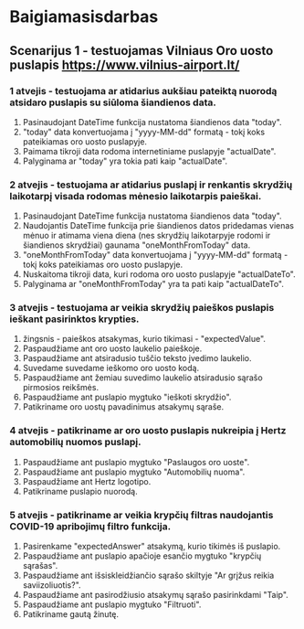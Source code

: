 # Baigiamasisdarbas
## Scenarijus 1 - testuojamas Vilniaus Oro uosto puslapis https://www.vilnius-airport.lt/

### 1 atvejis - testuojama ar atidarius aukšiau pateiktą nuorodą atsidaro puslapis su siūloma šiandienos data.
1. Pasinaudojant DateTime funkcija nustatoma šiandienos data "today".
2. "today" data konvertuojama į "yyyy-MM-dd" formatą - tokį koks pateikiamas oro uosto puslapyje.
3. Paimama tikroji data rodoma internetiniame puslapyje "actualDate".
4. Palyginama ar "today" yra tokia pati kaip "actualDate".

### 2 atvejis - testuojama ar atidarius puslapį ir renkantis skrydžių laikotarpį visada rodomas mėnesio laikotarpis paieškai.
1. Pasinaudojant DateTime funkcija nustatoma šiandienos data "today".
2. Naudojantis DateTime funkcija prie šiandienos datos pridedamas vienas mėnuo ir atimama viena diena (nes skrydžių laikotarpyje rodomi ir šiandienos skrydžiai) gaunama "oneMonthFromToday" data.
3. "oneMonthFromToday" data konvertuojama į "yyyy-MM-dd" formatą - tokį koks pateikiamas oro uosto puslapyje.
4. Nuskaitoma tikroji data, kuri rodoma oro uosto puslapyje "actualDateTo".
5. Palyginama ar "oneMonthFromToday" yra ta pati kaip "actualDateTo".

### 3 atvejis - testuojama ar veikia skrydžių paieškos puslapis ieškant pasirinktos krypties.
1. žingsnis - paieškos atsakymas, kurio tikimasi - "expectedValue".
2. Paspaudžiame ant oro uosto laukelio paieškoje.
3. Paspaudžiame ant atsiradusio tuščio teksto įvedimo laukelio.
4. Suvedame suvedame ieškomo oro uosto kodą.
5. Paspaudžiame ant žemiau suvedimo laukelio atsiradusio sąrašo pirmosios reikšmės.
6. Paspaudžiame ant puslapio mygtuko "ieškoti skrydžio".
7. Patikriname oro uostų pavadinimus atsakymų sąraše. 

### 4 atvejis - patikriname ar oro uosto puslapis nukreipia į Hertz automobilių nuomos puslapį.
1. Paspaudžiame ant puslapio mygtuko "Paslaugos oro uoste".
2. Paspaudžiame ant puslapio mygtuko "Automobilių nuoma".
3. Paspaudžiame ant Hertz logotipo.
4. Patikriname puslapio nuorodą.

### 5 atvejis - patikriname ar veikia krypčių filtras naudojantis COVID-19 apribojimų filtro funkcija.
1. Pasirenkame "expectedAnswer" atsakymą, kurio tikimės iš puslapio.
2. Paspaudžiame ant puslapio apačioje esančio mygtuko "krypčių sąrašas".
3. Paspaudžiame ant išsiskleidžiančio sąrašo skiltyje "Ar grįžus reikia saviizoliuotis?".
4. Paspaudžiame ant pasirodžiusio atsakymų sąrašo pasirinkdami "Taip".
5. Paspaudžiame ant puslapio mygtuko "Filtruoti".
6. Patikriname gautą žinutę.
